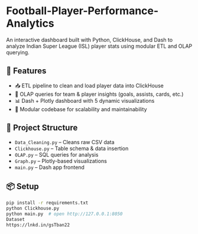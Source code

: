 # Football-Player-Performance-Analytics

An interactive dashboard built with Python, ClickHouse, and Dash to analyze Indian Super League (ISL) player stats using modular ETL and OLAP querying.

## 🚀 Features

- 📥 ETL pipeline to clean and load player data into ClickHouse
- 🧠 OLAP queries for team & player insights (goals, assists, cards, etc.)
- 📊 Dash + Plotly dashboard with 5 dynamic visualizations
- 🧱 Modular codebase for scalability and maintainability

## 📁 Project Structure

- `Data_Cleaning.py` – Cleans raw CSV data  
- `Clickhouse.py` – Table schema & data insertion  
- `OLAP.py` – SQL queries for analysis  
- `Graph.py` – Plotly-based visualizations  
- `main.py` – Dash app frontend  

## 📦 Setup

```bash
pip install -r requirements.txt
python Clickhouse.py
python main.py  # open http://127.0.0.1:8050
Dataset
https://lnkd.in/gsTban22
